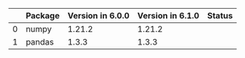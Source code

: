 <!-- markdown-link-check-disable -->

|    | Package   | Version in 6.0.0   | Version in 6.1.0   | Status   |
|---:|:----------|:-------------------|:-------------------|:---------|
|  0 | numpy     | 1.21.2             | 1.21.2             |          |
|  1 | pandas    | 1.3.3              | 1.3.3              |          |